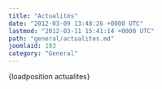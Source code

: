 ```yaml
---
title: "Actualités"
date: "2012-03-09 13:48:26 +0000 UTC"
lastmod: "2012-03-11 15:41:14 +0000 UTC"
path: "general/actualites.md"
joomlaid: 183
category: "General"
---
```

{loadposition actualites}
